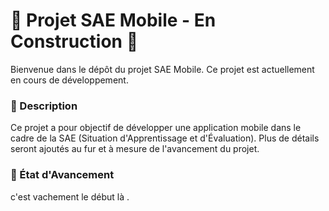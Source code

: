 # 🚧 Projet SAE Mobile - En Construction 🚧
Bienvenue dans le dépôt du projet SAE Mobile. Ce projet est actuellement en cours de développement.

### 📌 Description
Ce projet a pour objectif de développer une application mobile dans le cadre de la SAE (Situation d'Apprentissage et d'Évaluation). Plus de détails seront ajoutés au fur et à mesure de l'avancement du projet.

### 📅 État d'Avancement
c'est vachement le début là
.
